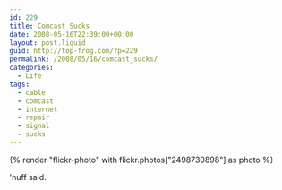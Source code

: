 ```yaml
---
id: 229
title: Comcast Sucks
date: 2008-05-16T22:39:00+00:00
layout: post.liquid
guid: http://top-frog.com/?p=229
permalink: /2008/05/16/comcast_sucks/
categories:
  - Life
tags:
  - cable
  - comcast
  - internet
  - repair
  - signal
  - sucks
---
```


{% render "flickr-photo" with flickr.photos["2498730898"] as photo %}

'nuff said.
